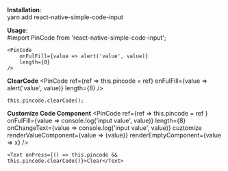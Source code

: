 **Installation**:   
    yarn add react-native-simple-code-input  
    
**Usage**:  
    #import PinCode from 'react-native-simple-code-input';  

    <PinCode
        onFulFill={value => alert('value', value)}
        length={8}
    />

**ClearCode**
    <PinCode
        ref={ref => this.pincode = ref}
        onFulFill={value => alert('value', value)}
        length={8}
    />

    this.pincode.clearCode();

**Customize Code Component**
    <PinCode
        ref={ref => this.pincode = ref }
        onFulFill={value => console.log('input value', value)}
        length={8}
        onChangeText={value => console.log('input value', value)}
        cuztomize
        renderValueComponent={value => <Text red>{value}</Text>}
        renderEmptyComponent={value => <Text red>x</Text>}
    />  

    <Text onPress={() => this.pincode && this.pincode.clearCode()}>Clear</Text>  